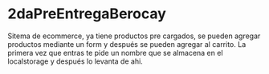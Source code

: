 # 2daPreEntregaBerocay
Sitema de ecommerce, ya tiene productos pre cargados, se pueden agregar productos mediante un form y después se pueden agregar al carrito.
La primera vez que entras te pide un nombre que se almacena en el localstorage y después lo levanta de ahi. 

